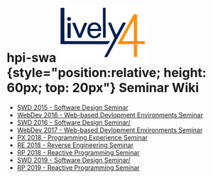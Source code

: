 <lively-import src="./_logo.html"></lively-import>

# hpi-swa ![Lively 4](lively4_logo_smooth_200.png){style="position:relative; height: 60px; top: 20px"} Seminar Wiki  

- [SWD 2015 - Software Design Seminar](SWD2015/)
- [WebDev 2016 - Web-based Devlopment Environments Seminar](WebDev2016/)
- [SWD 2016 - Software Design Seminar/](SWD2016/)
- [WebDev 2017 - Web-based Devlopment Environments Seminar](WebDev2017/)
- [PX 2018 - Programming Experience Seminar](PX2018/)
- [RE 2018 - Reverse Engineering Seminar](RE2018/)
- [RP 2018  - Reactive Programming Seminar](RP2018/)
- [SWD 2019 - Software Design Seminar/](SWD2019/)
- [RP 2019  - Reactive Programming Seminar](RP2019/)


<script>
import Files from "src/client/files.js"
var md = lively.query(this, "lively-markdown");
// Files.generateMarkdownFileListing(md.shadowRoot)
</script>


<lively-import src="./_footer.html"></lively-import>